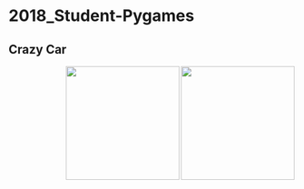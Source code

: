 # 2018_Student-Pygames
<h2> Crazy Car</h2>
<img align = "right" width="200" height="200" src = "https://github.com/saramargolin/2018_Student-Pygames/blob/master/Capture2.PNG" >


<img align="right" width="200" height="200" src="https://github.com/saramargolin/2018_Student-Pygames/blob/master/Capture1.PNG" >


